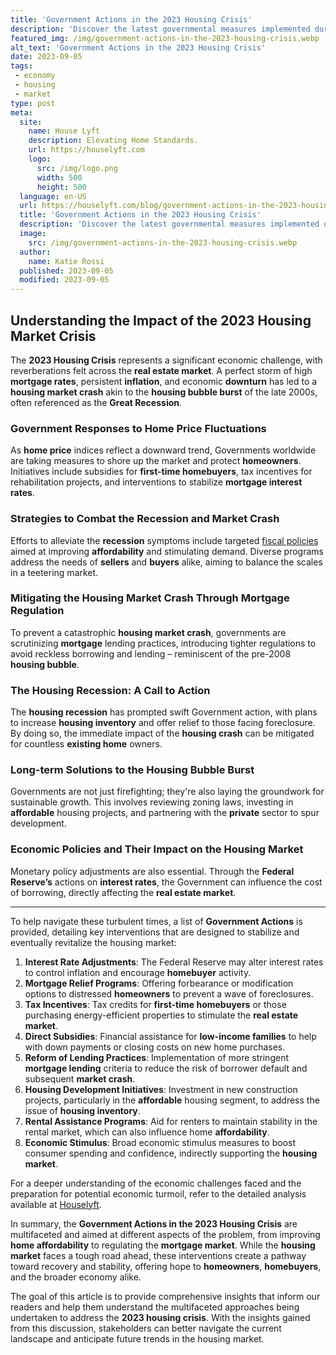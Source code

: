 ```yaml
---
title: 'Government Actions in the 2023 Housing Crisis'
description: 'Discover the latest governmental measures implemented during the 2023 housing crisis, addressing the challenges faced by the housing market.'
featured_img: /img/government-actions-in-the-2023-housing-crisis.webp
alt_text: 'Government Actions in the 2023 Housing Crisis'
date: 2023-09-05
tags:
 - economy
 - housing
 - market
type: post
meta:
  site:
    name: House Lyft
    description: Elevating Home Standards.
    url: https://houselyft.com
    logo:
      src: /img/logo.png
      width: 500
      height: 500
  language: en-US
  url: https://houselyft.com/blog/government-actions-in-the-2023-housing-crisis
  title: 'Government Actions in the 2023 Housing Crisis'
  description: 'Discover the latest governmental measures implemented during the 2023 housing crisis, addressing the challenges faced by the housing market.'
  image:
    src: /img/government-actions-in-the-2023-housing-crisis.webp
  author:
    name: Katie Rossi
  published: 2023-09-05
  modified: 2023-09-05
---
```



## Understanding the Impact of the 2023 Housing Market Crisis

The **2023 Housing Crisis** represents a significant economic challenge, with reverberations felt across the **real estate market**. A perfect storm of high **mortgage rates**, persistent **inflation**, and economic **downturn** has led to a **housing market crash** akin to the **housing bubble burst** of the late 2000s, often referenced as the **Great Recession**.

### Government Responses to Home Price Fluctuations

As **home price** indices reflect a downward trend, Governments worldwide are taking measures to shore up the market and protect **homeowners**. Initiatives include subsidies for **first-time homebuyers**, tax incentives for rehabilitation projects, and interventions to stabilize **mortgage interest rates**.

### Strategies to Combat the Recession and Market Crash

Efforts to alleviate the **recession** symptoms include targeted [fiscal   policies](https://houselyft.com/blog/rental-dynamics-during-the-2023-housing-slump) aimed at improving **affordability** and stimulating demand. Diverse programs address the needs of **sellers** and **buyers** alike, aiming to balance the scales in a teetering market.

### Mitigating the Housing Market Crash Through Mortgage Regulation

To prevent a catastrophic **housing market crash**, governments are scrutinizing **mortgage** lending practices, introducing tighter regulations to avoid reckless borrowing and lending – reminiscent of the pre-2008 **housing bubble**. 

### The Housing Recession: A Call to Action

The **housing recession** has prompted swift Government action, with plans to increase **housing inventory** and offer relief to those facing foreclosure. By doing so, the immediate impact of the **housing crash** can be mitigated for countless **existing home** owners. 

### Long-term Solutions to the Housing Bubble Burst

Governments are not just firefighting; they're also laying the groundwork for sustainable growth. This involves reviewing zoning laws, investing in **affordable** housing projects, and partnering with the **private** sector to spur development.

### Economic Policies and Their Impact on the Housing Market

Monetary policy adjustments are also essential. Through the **Federal Reserve’s** actions on **interest rates**, the Government can influence the cost of borrowing, directly affecting the **real estate market**. 

---

To help navigate these turbulent times, a list of **Government Actions** is provided, detailing key interventions that are designed to stabilize and eventually revitalize the housing market:

1. **Interest Rate Adjustments**: The Federal Reserve may alter interest rates to control inflation and encourage **homebuyer** activity.
2. **Mortgage Relief Programs**: Offering forbearance or modification options to distressed **homeowners** to prevent a wave of foreclosures.
3. **Tax Incentives**: Tax credits for **first-time homebuyers** or those purchasing energy-efficient properties to stimulate the **real estate market**.
4. **Direct Subsidies**: Financial assistance for **low-income families** to help with down payments or closing costs on new home purchases.
5. **Reform of Lending Practices**: Implementation of more stringent **mortgage lending** criteria to reduce the risk of borrower default and subsequent **market crash**.
6. **Housing Development Initiatives**: Investment in new construction projects, particularly in the **affordable** housing segment, to address the issue of **housing inventory**.
7. **Rental Assistance Programs**: Aid for renters to maintain stability in the rental market, which can also influence home **affordability**.
8. **Economic Stimulus**: Broad economic stimulus measures to boost consumer spending and confidence, indirectly supporting the **housing market**.

For a deeper understanding of the economic challenges faced and the preparation for potential economic turmoil, refer to the detailed analysis available at [Houselyft](https://houselyft.com/blog/the-looming-housing-recession-preparing-for-economic-turmoil/).

In summary, the **Government Actions in the 2023 Housing Crisis** are multifaceted and aimed at different aspects of the problem, from improving **home affordability** to regulating the **mortgage market**. While the **housing market** faces a tough road ahead, these interventions create a pathway toward recovery and stability, offering hope to **homeowners**, **homebuyers**, and the broader economy alike. 

The goal of this article is to provide comprehensive insights that inform our readers and help them understand the multifaceted approaches being undertaken to address the **2023 housing crisis**. With the insights gained from this discussion, stakeholders can better navigate the current landscape and anticipate future trends in the housing market.